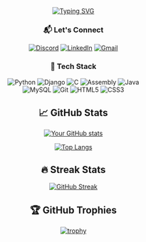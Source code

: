 <div align="center">

<!-- Typing Animation -->
[![Typing SVG](https://readme-typing-svg.herokuapp.com?font=Fira+Code&pause=1000&color=00F718&width=200&lines=Hi+There!;I'm+Malek)](https://git.io/typing-svg)

<!-- Contact Section -->
<h3>📬 Let's Connect</h3>

[![Discord](https://img.shields.io/badge/-Discord-5865F2?style=flat-square&logo=discord&logoColor=white)](https://discord.gg/mylink)
[![LinkedIn](https://img.shields.io/badge/-LinkedIn-0A66C2?style=flat-square&logo=linkedin&logoColor=white)](https://linkedin.com/in/myprofile)
[![Gmail](https://img.shields.io/badge/-Gmail-EA4335?style=flat-square&logo=gmail&logoColor=white)](mailto:your@gmail.com)

<!-- Tech Stack Section -->
<h3>🚀 Tech Stack</h3>

<div>
  <!-- Row 1 -->
  
  ![Python](https://img.shields.io/badge/-Python-3776AB?style=for-the-badge&logo=python&logoColor=white&labelColor=306998&color=FFD43B)
  ![Django](https://img.shields.io/badge/-Django-092E20?style=for-the-badge&logo=django&logoColor=white&labelColor=0C4B33&color=white)
  ![C](https://img.shields.io/badge/-C-00599C?style=for-the-badge&logo=c&logoColor=white&labelColor=A8B9CC)
  ![Assembly](https://img.shields.io/badge/-Assembly-6E4C13?style=for-the-badge&logo=asm&logoColor=white&labelColor=black)
  ![Java](https://img.shields.io/badge/-Java-007396?style=for-the-badge&logo=openjdk&logoColor=white&labelColor=5382A1)
  <br>
  ![MySQL](https://img.shields.io/badge/-MySQL-4479A1?style=for-the-badge&logo=mysql&logoColor=white&labelColor=005C84)
  ![Git](https://img.shields.io/badge/-Git-F05032?style=for-the-badge&logo=git&logoColor=white&labelColor=E44C30)
  ![HTML5](https://img.shields.io/badge/-HTML5-E34F26?style=for-the-badge&logo=html5&logoColor=white&labelColor=EB5E28)
  ![CSS3](https://img.shields.io/badge/-CSS3-1572B6?style=for-the-badge&logo=css3&logoColor=white&labelColor=2965F1)
</div>
<div align="center">

## 📈 GitHub Stats

[![Your GitHub stats](https://github-readme-stats.vercel.app/api?username=yourusername&show_icons=true&theme=radical)](https://github.com/yourusername)

[![Top Langs](https://github-readme-stats.vercel.app/api/top-langs/?username=yourusername&layout=compact&theme=radical)](https://github.com/yourusername)

## 🔥 Streak Stats

[![GitHub Streak](https://streak-stats.demolab.com/?user=yourusername&theme=radical)](https://git.io/streak-stats)

## 🏆 GitHub Trophies

[![trophy](https://github-profile-trophy.vercel.app/?username=yourusername&theme=radical&row=1)](https://github.com/ryo-ma/github-profile-trophy)
</div>
